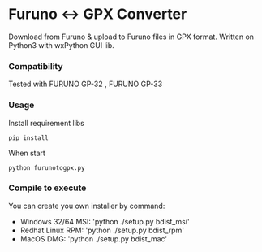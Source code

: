 # Furuno <-> GPX Converter
Download from Furuno &amp; upload to Furuno files in GPX format.
Written on Python3 with wxPython GUI lib.

### Compatibility
Tested with FURUNO GP-32 , FURUNO GP-33

### Usage

Install requirement libs

```
pip install
```
When start
```
python furunotogpx.py
```


### Compile to execute

You can create you own installer by command:
* Windows 32/64 MSI: 'python ./setup.py bdist_msi'
* Redhat Linux RPM:  'python ./setup.py bdist_rpm'
* MacOS DMG:         'python ./setup.py bdist_mac'
